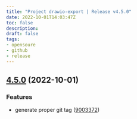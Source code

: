 ```yaml
---
title: "Project drawio-export | Release v4.5.0"
date: 2022-10-01T14:03:47Z
toc: false
description: 
draft: false
tags:
- opensoure
- github
- release
---
```

## [4.5.0](https://github.com/rlespinasse/drawio-export/compare/v4.4.0...v4.5.0) (2022-10-01)


### Features

* generate proper git tag ([9003372](https://github.com/rlespinasse/drawio-export/commit/90033721bc6584674a569892152ffaf9d2e9953e))



